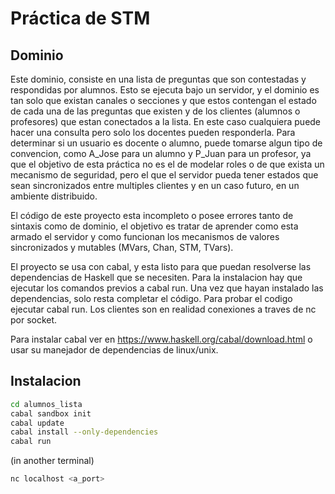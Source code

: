 # Práctica de STM

## Dominio

Este dominio, consiste en una lista de preguntas que son contestadas y respondidas por alumnos. Esto se ejecuta bajo un servidor, y el dominio es tan solo que existan canales o secciones y que estos contengan el estado de cada una de las preguntas que existen y de los clientes (alumnos o profesores) que estan conectados a la lista. En este caso cualquiera puede hacer una consulta pero solo los docentes pueden responderla. Para determinar si un usuario es docente o alumno, puede tomarse algun tipo de convencion, como A_Jose para un alumno y P_Juan para un profesor, ya que el objetivo de esta práctica no es el de modelar roles o de que exista un mecanismo de seguridad, pero el que el servidor pueda tener estados que sean sincronizados entre multiples clientes y en un caso futuro, en un ambiente distribuido.

El código de este proyecto esta incompleto o posee errores tanto de sintaxis como de dominio, el objetivo es tratar de aprender como esta armado el servidor y como funcionan los mecanismos de valores sincronizados y mutables (MVars, Chan, STM, TVars).

El proyecto se usa con cabal, y esta listo para que puedan resolverse las dependencias de Haskell que se necesiten. Para la instalacion hay que ejecutar los comandos previos a cabal run. Una vez que hayan instalado las dependencias, solo resta completar el código. Para probar el codigo ejecutar cabal run. Los clientes son en realidad conexiones a traves de nc por socket.

Para instalar cabal ver en https://www.haskell.org/cabal/download.html o usar su manejador de dependencias de linux/unix.

## Instalacion

```bash
cd alumnos_lista
cabal sandbox init
cabal update
cabal install --only-dependencies
cabal run
```

(in another terminal)

```bash
nc localhost <a_port>
```

